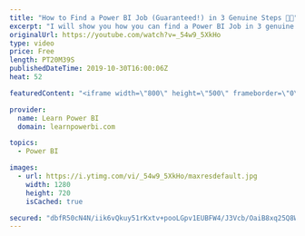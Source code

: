 ```yaml
---
title: "How to Find a Power BI Job (Guaranteed!) in 3 Genuine Steps 🤝🏼"
excerpt: "I will show you how you can find a Power BI Job in 3 genuine steps. These steps are simple and straight-forward. But not necessarily easy. But if you do choose to follow these steps, then I guarantee that not only will it help you find a Power BI job, but also shorten the time of your job search. As"
originalUrl: https://youtube.com/watch?v=_54w9_5XkHo
type: video
price: Free
length: PT20M39S
publishedDateTime: 2019-10-30T16:00:06Z
heat: 52

featuredContent: "<iframe width=\"800\" height=\"500\" frameborder=\"0\" src=\"https://www.youtube.com/embed/_54w9_5XkHo\" allow=\"accelerometer; autoplay; encrypted-media; gyroscope; picture-in-picture\" allowfullscreen></iframe>"

provider:
  name: Learn Power BI
  domain: learnpowerbi.com

topics:
  - Power BI

images:
  - url: https://i.ytimg.com/vi/_54w9_5XkHo/maxresdefault.jpg
    width: 1280
    height: 720
    isCached: true

secured: "dbfR50cN4N/iik6vQkuy51rKxtv+pooLGpv1EUBFW4/J3Vcb/OaiB8xq25Q8WQiCKqJk/Tm0HJCRUOZmtWSqCCcNSv++/e9oP1TRHpNxcNdhWFpS5F4M1IUUwsB5/dKHCAdYBr4fwqf2O3EgSV45lNs4LBTLCfsTDsM1rupReCS+oFVnXhwi4SN04qAvwH9ukvgRtBcEqCBYNk8PkiY2fEotOe2OmeiPv4KYm1ew4VYaLKjZTCO17w5PAx71K5mVMMnVUHxI0/B++qU7dEGRHNVL+Ns4wo1YXIlp5WQqlZRsZWHWlUoXLxaSsmORnMz6OarnNm6hn5JQyw+1u9l/H3MMr0t6tizkqp7J8uaHCHFpWGUo2J30xCCI3uwFaFzVINNB4DVdwGlp18SyJP5fz+2tkL8LESUuy3nr7S5M+rE=;4IQGSajWu2kyeJo1mqR2Vw=="
---
```


